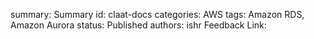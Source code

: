 summary: Summary
id: claat-docs
categories: AWS
tags: Amazon RDS, Amazon Aurora
status: Published
authors: ishr
Feedback Link: 